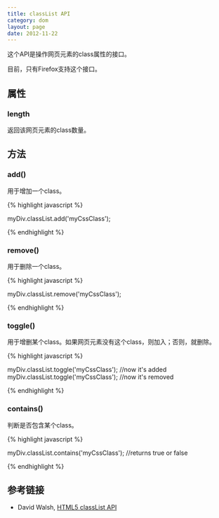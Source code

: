 ```yaml
---
title: classList API
category: dom
layout: page
date: 2012-11-22
---
```


这个API是操作网页元素的class属性的接口。

目前，只有Firefox支持这个接口。

## 属性

### length

返回该网页元素的class数量。

## 方法

### add()

用于增加一个class。

{% highlight javascript %}

myDiv.classList.add('myCssClass');

{% endhighlight %}

### remove()

用于删除一个class。

{% highlight javascript %}

myDiv.classList.remove('myCssClass');

{% endhighlight %}

### toggle()

用于增删某个class。如果网页元素没有这个class，则加入；否则，就删除。

{% highlight javascript %}

myDiv.classList.toggle('myCssClass'); //now it's added
myDiv.classList.toggle('myCssClass'); //now it's removed

{% endhighlight %}

### contains()

判断是否包含某个class。

{% highlight javascript %}

myDiv.classList.contains('myCssClass'); //returns true or false

{% endhighlight %}

## 参考链接

* David Walsh, [HTML5 classList API](http://davidwalsh.name/classlist)


